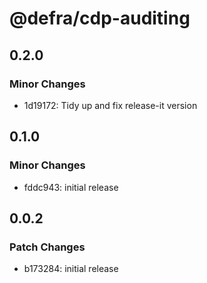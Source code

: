 # @defra/cdp-auditing

## 0.2.0

### Minor Changes

- 1d19172: Tidy up and fix release-it version

## 0.1.0

### Minor Changes

- fddc943: initial release

## 0.0.2

### Patch Changes

- b173284: initial release
